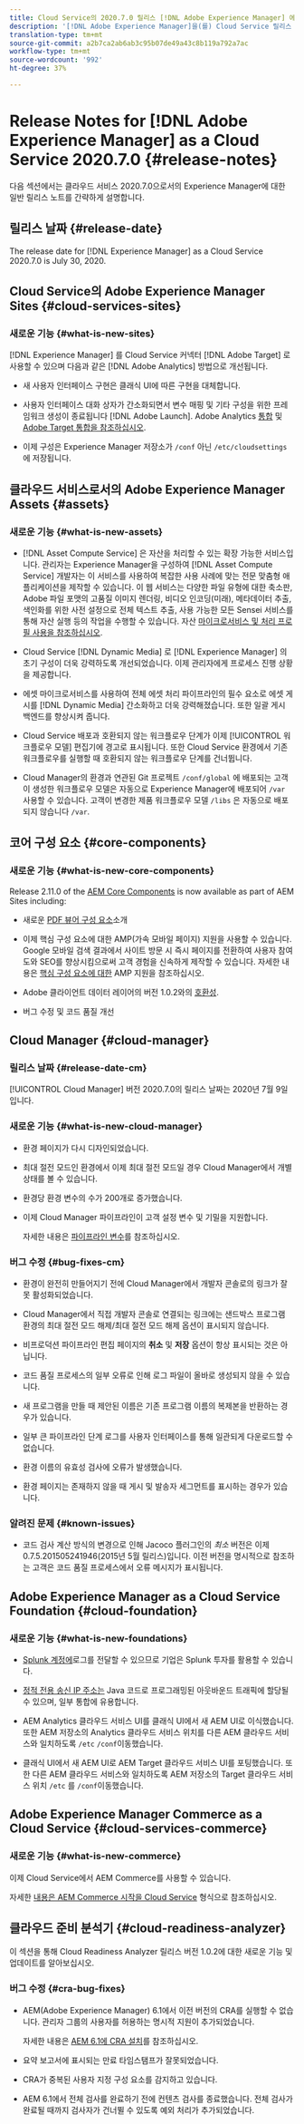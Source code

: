 ```yaml
---
title: Cloud Service의 2020.7.0 릴리스 [!DNL Adobe Experience Manager] 에 대한 릴리스 노트입니다.
description: '[!DNL Adobe Experience Manager]을(를) Cloud Service 릴리스 노트로(2020.7.0).'
translation-type: tm+mt
source-git-commit: a2b7ca2ab6ab3c95b07de49a43c8b119a792a7ac
workflow-type: tm+mt
source-wordcount: '992'
ht-degree: 37%

---
```



# Release Notes for [!DNL Adobe Experience Manager] as a Cloud Service 2020.7.0 {#release-notes}

다음 섹션에서는 클라우드 서비스 2020.7.0으로서의 Experience Manager에 대한 일반 릴리스 노트를 간략하게 설명합니다.

## 릴리스 날짜 {#release-date}

The release date for [!DNL Experience Manager] as a Cloud Service 2020.7.0 is July 30, 2020.

## Cloud Service의 Adobe Experience Manager Sites {#cloud-services-sites}

### 새로운 기능 {#what-is-new-sites}

[!DNL Experience Manager] 를 Cloud Service 커넥터 [!DNL Adobe Target] 로 사용할 수 있으며 다음과 같은 [!DNL Adobe Analytics] 방법으로 개선됩니다.

* 새 사용자 인터페이스 구현은 클래식 UI에 따른 구현을 대체합니다.

* 사용자 인터페이스 대화 상자가 간소화되면서 변수 매핑 및 기타 구성을 위한 프레임워크 생성이 종료됩니다 [!DNL Adobe Launch]. Adobe Analytics [통합](https://docs.adobe.com/content/help/en/experience-manager-cloud-service/sites/integrations/integrating-adobe-analytics.html) 및 [Adobe Target 통합을 참조하십시오](https://docs.adobe.com/content/help/en/experience-manager-cloud-service/sites/integrations/integrating-adobe-target.html).

* 이제 구성은 Experience Manager 저장소가 `/conf` 아닌 `/etc/cloudsettings` 에 저장됩니다.

## 클라우드 서비스로서의 Adobe Experience Manager Assets {#assets}

### 새로운 기능 {#what-is-new-assets}

* [!DNL Asset Compute Service] 은 자산을 처리할 수 있는 확장 가능한 서비스입니다. 관리자는 Experience Manager을 구성하여 [!DNL Asset Compute Service] 개발자는 이 서비스를 사용하여 복잡한 사용 사례에 맞는 전문 맞춤형 애플리케이션을 제작할 수 있습니다. 이 웹 서비스는 다양한 파일 유형에 대한 축소판, Adobe 파일 포맷의 고품질 이미지 렌더링, 비디오 인코딩(미래), 메타데이터 추출, 색인화를 위한 사전 설정으로 전체 텍스트 추출, 사용 가능한 모든 Sensei 서비스를 통해 자산 실행 등의 작업을 수행할 수 있습니다. 자산 [마이크로서비스 및 처리 프로필 사용을 참조하십시오](/help/assets/asset-microservices-configure-and-use.md).

* Cloud Service [!DNL Dynamic Media] 로 [!DNL Experience Manager] 의 초기 구성이 더욱 강력하도록 개선되었습니다. 이제 관리자에게 프로세스 진행 상황을 제공합니다.

* 에셋 마이크로서비스를 사용하여 전체 에셋 처리 파이프라인의 필수 요소로 에셋 게시를 [!DNL Dynamic Media] 간소화하고 더욱 강력해졌습니다. 또한 일괄 게시 백엔드를 향상시켜 줍니다.

* Cloud Service 배포과 호환되지 않는 워크플로우 단계가 이제 [!UICONTROL 워크플로우 모델] 편집기에 경고로 표시됩니다. 또한 Cloud Service 환경에서 기존 워크플로우를 실행할 때 호환되지 않는 워크플로우 단계를 건너뜁니다.

* Cloud Manager의 환경과 연관된 Git 프로젝트 `/conf/global` 에 배포되는 고객이 생성한 워크플로우 모델은 자동으로 Experience Manager에 배포되어 `/var` 사용할 수 있습니다. 고객이 변경한 제품 워크플로우 모델 `/libs` 은 자동으로 배포되지 않습니다 `/var`.

## 코어 구성 요소 {#core-components}

### 새로운 기능 {#what-is-new-core-components}

Release 2.11.0 of the [AEM Core Components](https://docs.adobe.com/content/help/ko-KR/experience-manager-core-components/using/introduction.html) is now available as part of AEM Sites including:

* 새로운 [PDF 뷰어 구성 요소](https://aemcomponents.dev/content/core-components-examples/library/page-authoring/pdf-viewer.html)소개

* 이제 핵심 구성 요소에 대한 AMP(가속 모바일 페이지) 지원을 사용할 수 있습니다. Google 모바일 검색 결과에서 사이트 방문 시 즉시 페이지를 전환하여 사용자 참여도와 SEO를 향상시킴으로써 고객 경험을 신속하게 제작할 수 있습니다.
자세한 내용은 [핵심 구성 요소에 대한](https://docs.adobe.com/content/help/en/experience-manager-core-components/using/developing/amp.html) AMP 지원을 참조하십시오.

* Adobe 클라이언트 데이터 레이어의 버전 1.0.2와의 [호환성](https://docs.adobe.com/content/help/en/experience-manager-core-components/using/developing/data-layer/overview.html).

* 버그 수정 및 코드 품질 개선

## Cloud Manager {#cloud-manager}

### 릴리스 날짜 {#release-date-cm}

[!UICONTROL Cloud Manager] 버전 2020.7.0의 릴리스 날짜는 2020년 7월 9일입니다.

### 새로운 기능 {#what-is-new-cloud-manager}

* 환경 페이지가 다시 디자인되었습니다.

* 최대 절전 모드인 환경에서 이제 최대 절전 모드일 경우 Cloud Manager에서 개별 상태를 볼 수 있습니다.

* 환경당 환경 변수의 수가 200개로 증가했습니다.

* 이제 Cloud Manager 파이프라인이 고객 설정 변수 및 기밀을 지원합니다.

   자세한 내용은 [파이프라인 변수](/help/onboarding/getting-access-to-aem-in-cloud/creating-aem-application-project.md#pipeline-variables)를 참조하십시오.

### 버그 수정 {#bug-fixes-cm}

* 환경이 완전히 만들어지기 전에 Cloud Manager에서 개발자 콘솔로의 링크가 잘못 활성화되었습니다.

* Cloud Manager에서 직접 개발자 콘솔로 연결되는 링크에는 샌드박스 프로그램 환경의 최대 절전 모드 해제/최대 절전 모드 해제 옵션이 표시되지 않습니다.

* 비프로덕션 파이프라인 편집 페이지의 **취소** 및 **저장** 옵션이 항상 표시되는 것은 아닙니다.

* 코드 품질 프로세스의 일부 오류로 인해 로그 파일이 올바로 생성되지 않을 수 있습니다.

* 새 프로그램을 만들 때 제안된 이름은 기존 프로그램 이름의 복제본을 반환하는 경우가 있습니다.

* 일부 큰 파이프라인 단계 로그를 사용자 인터페이스를 통해 일관되게 다운로드할 수 없습니다.

* 환경 이름의 유효성 검사에 오류가 발생했습니다.

* 환경 페이지는 존재하지 않을 때 게시 및 발송자 세그먼트를 표시하는 경우가 있습니다.

### 알려진 문제 {#known-issues}

* 코드 검사 계산 방식의 변경으로 인해 Jacoco 플러그인의 *최소* 버전은 이제 0.7.5.201505241946(2015년 5월 릴리스)입니다. 이전 버전을 명시적으로 참조하는 고객은 코드 품질 프로세스에서 오류 메시지가 표시됩니다.

## Adobe Experience Manager as a Cloud Service Foundation {#cloud-foundation}

### 새로운 기능 {#what-is-new-foundations}

* [Splunk 계정에](/help/implementing/developing/introduction/logging.md#splunk-logs)로그를 전달할 수 있으므로 기업은 Splunk 투자를 활용할 수 있습니다.

* [정적 전용 송신 IP 주소는](/help/implementing/developing/introduction/development-guidelines.md#dedicated-egress-ip-address) Java 코드로 프로그래밍된 아웃바운드 트래픽에 할당될 수 있으며, 일부 통합에 유용합니다.

* AEM Analytics 클라우드 서비스 UI를 클래식 UI에서 새 AEM UI로 이식했습니다. 또한 AEM 저장소의 Analytics 클라우드 서비스 위치를 다른 AEM 클라우드 서비스와 일치하도록 `/etc` `/conf`이동했습니다.

* 클래식 UI에서 새 AEM UI로 AEM Target 클라우드 서비스 UI를 포팅했습니다. 또한 다른 AEM 클라우드 서비스와 일치하도록 AEM 저장소의 Target 클라우드 서비스 위치 `/etc` 를 `/conf`이동했습니다.

## Adobe Experience Manager Commerce as a Cloud Service {#cloud-services-commerce}

### 새로운 기능 {#what-is-new-commerce}

이제 Cloud Service에서 AEM Commerce를 사용할 수 있습니다.

자세한 [내용은 AEM Commerce 시작을 Cloud Service](https://docs.adobe.com/content/help/en/experience-manager-cloud-service/commerce/getting-started.html) 형식으로 참조하십시오.

## 클라우드 준비 분석기 {#cloud-readiness-analyzer}

이 섹션을 통해 Cloud Readiness Analyzer 릴리스 버전 1.0.2에 대한 새로운 기능 및 업데이트를 알아보십시오.

### 버그 수정 {#cra-bug-fixes}

* AEM(Adobe Experience Manager) 6.1에서 이전 버전의 CRA를 실행할 수 없습니다. 관리자 그룹의 사용자를 허용하는 명시적 지원이 추가되었습니다.

   자세한 내용은 [AEM 6.1에 CRA 설치](https://docs.adobe.com/content/help/ko-KR/experience-manager-cloud-service/moving/cloud-migration/cloud-readiness-analyzer/using-cloud-readiness-analyzer.html#installing-on-aem61)를 참조하십시오.

* 요약 보고서에 표시되는 만료 타임스탬프가 잘못되었습니다.

* CRA가 중복된 사용자 지정 구성 요소를 감지하고 있습니다.

* AEM 6.1에서 전체 검사를 완료하기 전에 컨텐츠 검사를 종료했습니다. 전체 검사가 완료될 때까지 검사자가 건너뛸 수 있도록 예외 처리가 추가되었습니다.
